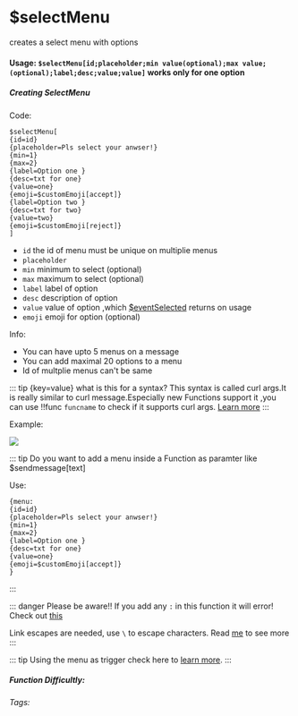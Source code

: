 # $selectMenu
creates a select menu with options

#### Usage: `$selectMenu[id;placeholder;min value(optional);max value;(optional);label;desc;value;value]` works only for one option
##### Creating SelectMenu
Code:
```
$selectMenu[
{id=id}
{placeholder=Pls select your anwser!}
{min=1}
{max=2}
{label=Option one }
{desc=txt for one}
{value=one}
{emoji=$customEmoji[accept]}
{label=Option two }
{desc=txt for two}
{value=two}
{emoji=$customEmoji[reject]}
]
```
* `id` the id of menu must be unique on multiplie menus
* `placeholder` 
* `min` minimum to select (optional)
* `max` maximum to select (optional)
* `label` label of option
* `desc` description of option
* `value` value of option ,which [$eventSelected](./eventSelected.md) returns on usage
* `emoji` emoji for option (optional)

Info:
* You can have upto 5 menus on a message
* You can add maximal 20 options to a menu
* Id of multplie menus can't be same

::: tip {key=value} what is this for a syntax?
This syntax is called curl args.It is really similar to curl message.Especially new Functions support it ,you can use !!func `funcname` to check if it supports curl args.
 [Learn more](../guide/curl.md)
:::

Example:

![](https://i.imgur.com/XbRhFaZ.png)

::: tip Do you want to add a menu inside a Function as paramter like $sendmessage[text]

Use: 
```
{menu:
{id=id}
{placeholder=Pls select your anwser!}
{min=1}
{max=2}
{label=Option one }
{desc=txt for one}
{value=one}
{emoji=$customEmoji[accept]}
}
```
:::

::: danger Please be aware!!
If you add any `:` in this function it will error! Check out [this](../../guide/syntax.md)

Link escapes are needed, use `\` to escape characters. Read [me](../../guide/syntax.md) to see more
:::

::: tip
Using the menu as trigger check here to [learn more](../../Trigger/menu.md).
:::

##### Function Difficultly: <Badge type="warning" text="Medium" vertical="middle" /> 
###### Tags: <Badge type="tip" text="selectMenu" vertical="middle" /> <Badge type="tip" text="component" vertical="middle" /> 